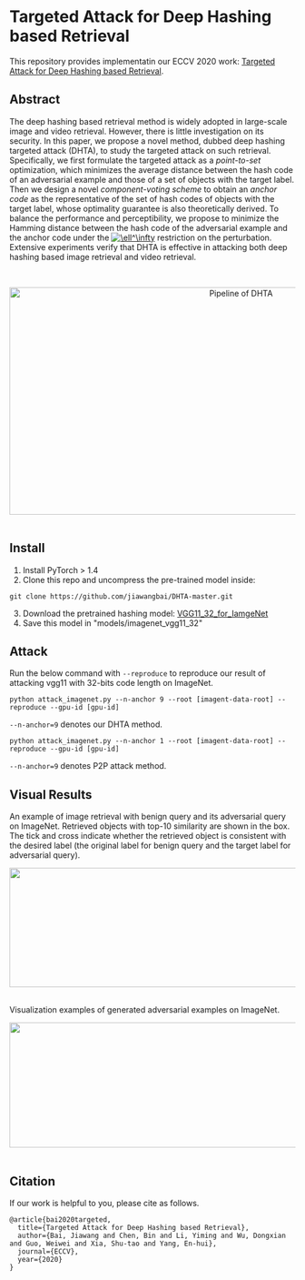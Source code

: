 # Targeted Attack for Deep Hashing based Retrieval
This repository provides implementatin our ECCV 2020 work: [Targeted Attack for Deep Hashing based Retrieval](https://arxiv.org/pdf/2004.07955.pdf).

## Abstract

The deep hashing based retrieval method is widely adopted in large-scale image and video retrieval. However, there is little investigation on its security. In this paper, we propose a novel method, dubbed deep hashing targeted attack (DHTA), to study the targeted attack on such retrieval. Specifically, we first formulate the targeted attack as a *point-to-set* optimization, which minimizes the average distance between the hash code of an adversarial example and those of a set of objects with the target label. Then we design a novel *component-voting scheme* to obtain an *anchor code* as the representative of the set of hash codes of objects with the target label, whose optimality guarantee is also theoretically derived. To balance the performance and perceptibility, we propose to minimize the Hamming distance between the hash code of the adversarial example and the anchor code under the <a href="https://www.codecogs.com/eqnedit.php?latex=\ell^\infty" target="_blank"><img src="https://latex.codecogs.com/gif.latex?\ell^\infty" title="\ell^\infty" /></a> restriction on the perturbation. Extensive experiments verify that DHTA is effective in attacking both deep hashing based image retrieval and video retrieval. 

&nbsp;
&nbsp;
<div align=center>
<img src="https://github.com/jiawangbai/DHTA-master/blob/master/misc/method.png" width="800" height="400" alt="Pipeline of DHTA"/><br/>
</div>
&nbsp;
&nbsp;

## Install
1. Install PyTorch > 1.4
2. Clone this repo and uncompress the pre-trained model inside:
```shell
git clone https://github.com/jiawangbai/DHTA-master.git
```
3. Download the pretrained hashing model: [VGG11_32_for_IamgeNet](https://drive.google.com/file/d/1V6Nvr0DMhquqWwsl1CQtv0Kug7aXXTzx/view?usp=sharing)
4. Save this model in "models/imagenet_vgg11_32"

## Attack
Run the below command with ```--reproduce``` to reproduce our result of attacking vgg11 with 32-bits code length on ImageNet.

```shell
python attack_imagenet.py --n-anchor 9 --root [imagent-data-root] --reproduce --gpu-id [gpu-id]
```
```--n-anchor=9``` denotes our DHTA method.

```shell
python attack_imagenet.py --n-anchor 1 --root [imagent-data-root] --reproduce --gpu-id [gpu-id]
```
```--n-anchor=9``` denotes P2P attack method.


## Visual Results
 
An example of image retrieval with benign query and its adversarial query on ImageNet. Retrieved objects with top-10 similarity are shown in the box. The tick and cross indicate whether the retrieved object is consistent with the desired label (the original label for benign query and the target label for adversarial query).
&nbsp;
&nbsp;
<div align=center>
<img src="https://github.com/jiawangbai/DHTA-master/blob/master/misc/attack_examples.png" width="750" height="210"/><br/>
</div>
&nbsp;
&nbsp;

Visualization examples of generated adversarial examples on ImageNet.
&nbsp;
&nbsp;
<div align=center>
<img src="https://github.com/jiawangbai/DHTA-master/blob/master/misc/visual_examples.png" width="700" height="220"/><br/>
</div>
&nbsp;
&nbsp;


## Citation

If our work is helpful to you, please cite as follows. 
```
@article{bai2020targeted,
  title={Targeted Attack for Deep Hashing based Retrieval},
  author={Bai, Jiawang and Chen, Bin and Li, Yiming and Wu, Dongxian and Guo, Weiwei and Xia, Shu-tao and Yang, En-hui},
  journal={ECCV},
  year={2020}
}
```

